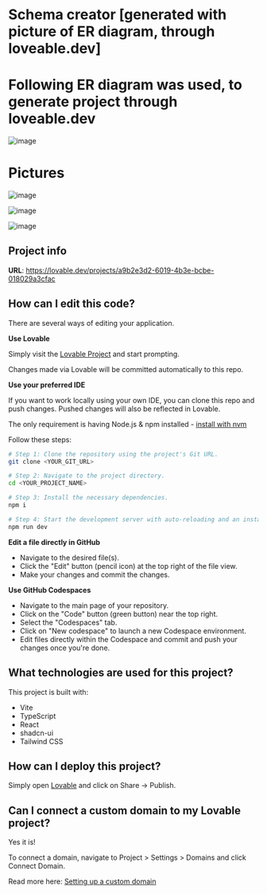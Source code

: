 # Schema creator [generated with picture of ER diagram, through loveable.dev]

# Following ER diagram was used, to generate project through loveable.dev

![image](https://github.com/user-attachments/assets/cbfc34f4-783a-4838-b5e3-636efa03bd7e)


# Pictures

![image](https://github.com/user-attachments/assets/bf193cdb-302b-47db-82dd-4f8ac318ab65)

![image](https://github.com/user-attachments/assets/0358fe40-aa14-4a77-b4f8-ba446d52de4e)

![image](https://github.com/user-attachments/assets/0410ade6-7091-465e-a900-74922f805a7c)

## Project info

**URL**: https://lovable.dev/projects/a9b2e3d2-6019-4b3e-bcbe-018029a3cfac

## How can I edit this code?

There are several ways of editing your application.

**Use Lovable**

Simply visit the [Lovable Project](https://lovable.dev/projects/a9b2e3d2-6019-4b3e-bcbe-018029a3cfac) and start prompting.

Changes made via Lovable will be committed automatically to this repo.

**Use your preferred IDE**

If you want to work locally using your own IDE, you can clone this repo and push changes. Pushed changes will also be reflected in Lovable.

The only requirement is having Node.js & npm installed - [install with nvm](https://github.com/nvm-sh/nvm#installing-and-updating)

Follow these steps:

```sh
# Step 1: Clone the repository using the project's Git URL.
git clone <YOUR_GIT_URL>

# Step 2: Navigate to the project directory.
cd <YOUR_PROJECT_NAME>

# Step 3: Install the necessary dependencies.
npm i

# Step 4: Start the development server with auto-reloading and an instant preview.
npm run dev
```

**Edit a file directly in GitHub**

- Navigate to the desired file(s).
- Click the "Edit" button (pencil icon) at the top right of the file view.
- Make your changes and commit the changes.

**Use GitHub Codespaces**

- Navigate to the main page of your repository.
- Click on the "Code" button (green button) near the top right.
- Select the "Codespaces" tab.
- Click on "New codespace" to launch a new Codespace environment.
- Edit files directly within the Codespace and commit and push your changes once you're done.

## What technologies are used for this project?

This project is built with:

- Vite
- TypeScript
- React
- shadcn-ui
- Tailwind CSS

## How can I deploy this project?

Simply open [Lovable](https://lovable.dev/projects/a9b2e3d2-6019-4b3e-bcbe-018029a3cfac) and click on Share -> Publish.

## Can I connect a custom domain to my Lovable project?

Yes it is!

To connect a domain, navigate to Project > Settings > Domains and click Connect Domain.

Read more here: [Setting up a custom domain](https://docs.lovable.dev/tips-tricks/custom-domain#step-by-step-guide)
